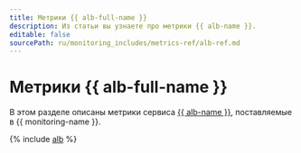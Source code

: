 ```yaml
---
title: Метрики {{ alb-full-name }}
description: Из статьи вы узнаете про метрики {{ alb-name }}.
editable: false
sourcePath: ru/monitoring_includes/metrics-ref/alb-ref.md
---
```


# Метрики {{ alb-full-name }}

В этом разделе описаны метрики сервиса [{{ alb-name }}](../../application-load-balancer/), поставляемые в {{ monitoring-name }}.

{% include [alb](../../_includes/monitoring/metrics-ref/alb.md) %}